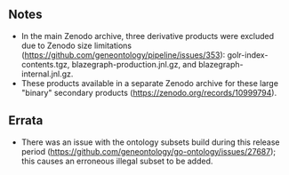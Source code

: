 ## Notes

* In the main Zenodo archive, three derivative products were excluded due to Zenodo size limitations (https://github.com/geneontology/pipeline/issues/353): golr-index-contents.tgz, blazegraph-production.jnl.gz, and blazegraph-internal.jnl.gz.
* These products available in a separate Zenodo archive for these large "binary" secondary products (https://zenodo.org/records/10999794).

## Errata

* There was an issue with the ontology subsets build during this release period (https://github.com/geneontology/go-ontology/issues/27687); this causes an erroneous illegal subset to be added.

